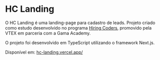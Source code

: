 # HC Landing

O HC Landing é uma landing-page para cadastro de leads. Projeto criado como estudo desenvolvido no programa [Hiring Coders](https://www.hiringcoders.com.br/), promovido pela VTEX em parceria com a Gama Academy.

O projeto foi desenvolvido em TypeScript utilizando o framework Next.js.

Disponível em: [hc-landing.vercel.app/](https://hc-landing.vercel.app/)